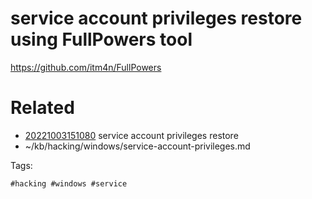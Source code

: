 # service account privileges restore using FullPowers tool
https://github.com/itm4n/FullPowers

# Related

- [20221003151080](/zet/20221003151080/README.md) service account privileges restore
- ~/kb/hacking/windows/service-account-privileges.md

Tags:

    #hacking #windows #service 
